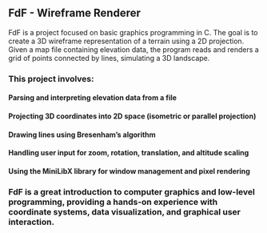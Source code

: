 ## FdF - Wireframe Renderer
FdF is a project focused on basic graphics programming in C. The goal is to create a 3D wireframe representation of a terrain using a 2D projection.
Given a map file containing elevation data, the program reads and renders a grid of points connected by lines, simulating a 3D landscape.

### This project involves:

#### Parsing and interpreting elevation data from a file

#### Projecting 3D coordinates into 2D space (isometric or parallel projection)

#### Drawing lines using Bresenham’s algorithm

#### Handling user input for zoom, rotation, translation, and altitude scaling

#### Using the MiniLibX library for window management and pixel rendering

### FdF is a great introduction to computer graphics and low-level programming, providing a hands-on experience with coordinate systems, data visualization, and graphical user interaction.
